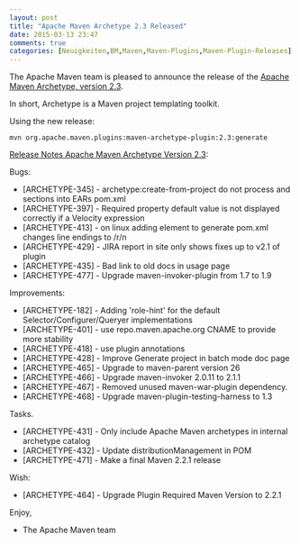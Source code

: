 ```yaml
---
layout: post
title: "Apache Maven Archetype 2.3 Released"
date: 2015-03-13 23:47
comments: true
categories: [Neuigkeiten,BM,Maven,Maven-Plugins,Maven-Plugin-Releases]
---
```

The Apache Maven team is pleased to announce the release of the 
[Apache Maven Archetype, version 2.3](http://maven.apache.org/archetype/).

In short, Archetype is a Maven project templating toolkit.

Using the new release:

``` 
mvn org.apache.maven.plugins:maven-archetype-plugin:2.3:generate
```

<!-- more -->

[Release Notes Apache Maven Archetype Version 2.3](http://jira.codehaus.org/secure/ReleaseNote.jspa?projectId=11095&version=18127):

Bugs:

 * [ARCHETYPE-345] - archetype:create-from-project do not process <jarModule> and <ejbModule> sections into EARs pom.xml
 * [ARCHETYPE-397] - Required property default value is not displayed correctly if a Velocity expression
 * [ARCHETYPE-413] - on linux adding <parent> element to generate pom.xml changes line endings to /r/n
 * [ARCHETYPE-429] - JIRA report in site only shows fixes up to v2.1 of plugin
 * [ARCHETYPE-435] - Bad link to old docs in usage page
 * [ARCHETYPE-477] - Upgrade maven-invoker-plugin from 1.7 to 1.9

Improvements:

 * [ARCHETYPE-182] - Adding 'role-hint' for the default Selector/Configurer/Queryer implementations
 * [ARCHETYPE-401] - use repo.maven.apache.org CNAME to provide more stability
 * [ARCHETYPE-418] - use plugin annotations
 * [ARCHETYPE-428] - Improve Generate project in batch mode doc page
 * [ARCHETYPE-465] - Upgrade to maven-parent version 26
 * [ARCHETYPE-466] - Upgrade maven-invoker 2.0.11 to 2.1.1
 * [ARCHETYPE-467] - Removed unused maven-war-plugin dependency.
 * [ARCHETYPE-468] - Upgrade maven-plugin-testing-harness to 1.3

Tasks.

 * [ARCHETYPE-431] - Only include Apache Maven archetypes in internal archetype catalog
 * [ARCHETYPE-432] - Update distributionManagement in POM
 * [ARCHETYPE-471] - Make a final Maven 2.2.1 release

Wish:

 * [ARCHETYPE-464] - Upgrade Plugin Required Maven Version to 2.2.1


Enjoy,

- The Apache Maven team

